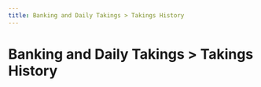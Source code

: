 ```yaml
---
title: Banking and Daily Takings > Takings History
---
```


# Banking and Daily Takings > Takings History
